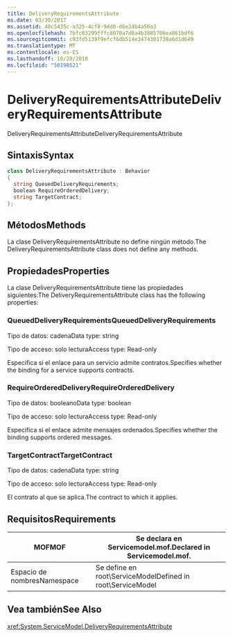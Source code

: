 ```yaml
---
title: DeliveryRequirementsAttribute
ms.date: 03/30/2017
ms.assetid: 40c5435c-a325-4cf8-9dd0-d6e24b4a56a3
ms.openlocfilehash: 7bfc03299fffc8070a7d8a4b3885706ea861bdf6
ms.sourcegitcommit: c93fd5139f9efcf6db514e3474301738a6d1d649
ms.translationtype: MT
ms.contentlocale: es-ES
ms.lasthandoff: 10/28/2018
ms.locfileid: "50198521"
---
```

# <a name="deliveryrequirementsattribute"></a><span data-ttu-id="fbc6f-102">DeliveryRequirementsAttribute</span><span class="sxs-lookup"><span data-stu-id="fbc6f-102">DeliveryRequirementsAttribute</span></span>
<span data-ttu-id="fbc6f-103">DeliveryRequirementsAttribute</span><span class="sxs-lookup"><span data-stu-id="fbc6f-103">DeliveryRequirementsAttribute</span></span>  
  
## <a name="syntax"></a><span data-ttu-id="fbc6f-104">Sintaxis</span><span class="sxs-lookup"><span data-stu-id="fbc6f-104">Syntax</span></span>  
  
```csharp
class DeliveryRequirementsAttribute : Behavior  
{  
  string QueuedDeliveryRequirements;  
  boolean RequireOrderedDelivery;  
  string TargetContract;  
};  
```  
  
## <a name="methods"></a><span data-ttu-id="fbc6f-105">Métodos</span><span class="sxs-lookup"><span data-stu-id="fbc6f-105">Methods</span></span>  
 <span data-ttu-id="fbc6f-106">La clase DeliveryRequirementsAttribute no define ningún método.</span><span class="sxs-lookup"><span data-stu-id="fbc6f-106">The DeliveryRequirementsAttribute class does not define any methods.</span></span>  
  
## <a name="properties"></a><span data-ttu-id="fbc6f-107">Propiedades</span><span class="sxs-lookup"><span data-stu-id="fbc6f-107">Properties</span></span>  
 <span data-ttu-id="fbc6f-108">La clase DeliveryRequirementsAttribute tiene las propiedades siguientes:</span><span class="sxs-lookup"><span data-stu-id="fbc6f-108">The DeliveryRequirementsAttribute class has the following properties:</span></span>  
  
### <a name="queueddeliveryrequirements"></a><span data-ttu-id="fbc6f-109">QueuedDeliveryRequirements</span><span class="sxs-lookup"><span data-stu-id="fbc6f-109">QueuedDeliveryRequirements</span></span>  
 <span data-ttu-id="fbc6f-110">Tipo de datos: cadena</span><span class="sxs-lookup"><span data-stu-id="fbc6f-110">Data type: string</span></span>  
  
 <span data-ttu-id="fbc6f-111">Tipo de acceso: solo lectura</span><span class="sxs-lookup"><span data-stu-id="fbc6f-111">Access type: Read-only</span></span>  
  
 <span data-ttu-id="fbc6f-112">Especifica si el enlace para un servicio admite contratos.</span><span class="sxs-lookup"><span data-stu-id="fbc6f-112">Specifies whether the binding for a service supports contracts.</span></span>  
  
### <a name="requireordereddelivery"></a><span data-ttu-id="fbc6f-113">RequireOrderedDelivery</span><span class="sxs-lookup"><span data-stu-id="fbc6f-113">RequireOrderedDelivery</span></span>  
 <span data-ttu-id="fbc6f-114">Tipo de datos: booleano</span><span class="sxs-lookup"><span data-stu-id="fbc6f-114">Data type: boolean</span></span>  
  
 <span data-ttu-id="fbc6f-115">Tipo de acceso: solo lectura</span><span class="sxs-lookup"><span data-stu-id="fbc6f-115">Access type: Read-only</span></span>  
  
 <span data-ttu-id="fbc6f-116">Especifica si el enlace admite mensajes ordenados.</span><span class="sxs-lookup"><span data-stu-id="fbc6f-116">Specifies whether the binding supports ordered messages.</span></span>  
  
### <a name="targetcontract"></a><span data-ttu-id="fbc6f-117">TargetContract</span><span class="sxs-lookup"><span data-stu-id="fbc6f-117">TargetContract</span></span>  
 <span data-ttu-id="fbc6f-118">Tipo de datos: cadena</span><span class="sxs-lookup"><span data-stu-id="fbc6f-118">Data type: string</span></span>  
  
 <span data-ttu-id="fbc6f-119">Tipo de acceso: solo lectura</span><span class="sxs-lookup"><span data-stu-id="fbc6f-119">Access type: Read-only</span></span>  
  
 <span data-ttu-id="fbc6f-120">El contrato al que se aplica.</span><span class="sxs-lookup"><span data-stu-id="fbc6f-120">The contract to which it applies.</span></span>  
  
## <a name="requirements"></a><span data-ttu-id="fbc6f-121">Requisitos</span><span class="sxs-lookup"><span data-stu-id="fbc6f-121">Requirements</span></span>  
  
|<span data-ttu-id="fbc6f-122">MOF</span><span class="sxs-lookup"><span data-stu-id="fbc6f-122">MOF</span></span>|<span data-ttu-id="fbc6f-123">Se declara en Servicemodel.mof.</span><span class="sxs-lookup"><span data-stu-id="fbc6f-123">Declared in Servicemodel.mof.</span></span>|  
|---------|-----------------------------------|  
|<span data-ttu-id="fbc6f-124">Espacio de nombres</span><span class="sxs-lookup"><span data-stu-id="fbc6f-124">Namespace</span></span>|<span data-ttu-id="fbc6f-125">Se define en root\ServiceModel</span><span class="sxs-lookup"><span data-stu-id="fbc6f-125">Defined in root\ServiceModel</span></span>|  
  
## <a name="see-also"></a><span data-ttu-id="fbc6f-126">Vea también</span><span class="sxs-lookup"><span data-stu-id="fbc6f-126">See Also</span></span>  
 <xref:System.ServiceModel.DeliveryRequirementsAttribute>
